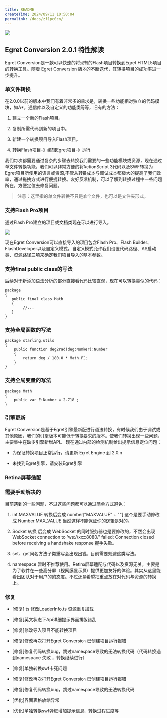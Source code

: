 ```yaml
---
title: README
createTime: 2024/09/11 10:50:04
permalink: /docs/zf1pc0cn/
---
```

![](LmDmsz1.jpg)

## Egret Conversion 2.0.1 特性解读

Egret Conversion是一款可以快速的将现有的Flash项目转换到Egret HTML5项目的转换工具。随着 Egret Conversion 版本的不断迭代，其转换项目的成功率进一步提升。

### 单文件转换

在2.0.0以前的版本中我们有着非常多的需求是，转换一些功能相对独立的代码模块，如A*，通信库以及自定义的功能类等等，旧有的方法：

1. 建立一个新的Flash项目。

1. 复制所需代码到新的项目中。

1. 新建一个转换项目导入Flash项目。

1. 转换Flash项目-》编辑Egret项目-》运行

我们每次都需要通过复杂的步骤去转换我们需要的一些功能模块或资源，现在通过单文件转换功能，我们可以非常方便的将ActionScript 3代码以及SWF转换为Egret项目所使用的语言或资源,不管从转换成本与调试成本都极大的提高了我们效率，通过拖拽方式进行便捷转换。友好反馈机制，可以了解到转换过程中一些问题所在，方便定位去修复问题。

> 注意：这里指的单文件转换不只是单个文件，也可以是文件夹形式。

### 支持Flash Pro项目

通过Flash Pro建立的项目或文档类现在可以进行导入。

![](wtBCdKy.png)

现在Egret Conversion可以直接导入的项目包含Flash Pro、Flash Builder、FlashDeveloper以及自定义模式。自定义模式允许我们设置代码路径、AS启动类、资源路径三项来确定我们项目导入的基本参数。

### 支持final public class的写法

后续对于新添加语法分析的部分直接看代码比较直观，现在可以转换类似的代码：

```
package
{
   public final class Math
   {
        //...
   }
}
```

### 支持全局函数的写法

```
package starling.utils
{
    public function deg2rad(deg:Number):Number
    {
        return deg / 180.0 * Math.PI;   
    }
}
```

### 支持全局变量的写法

```
package Math
{
	public var E:Number = 2.718 ;
}
```

### 引擎更新

Egret Conversion是基于Egret引擎最新版进行语法转换，有时候我们由于调试或其他原因，我们的引擎版本可能低于转换要求的版本。使我们转换出现一些问题，主要集中在缺少引擎新增API。 现在通过内部的检测机制给出提示信息定位问题：

* 为保证转换项目正常运行，请更新 Egret Engine 到 2.0.n

* 未找到Egret引擎，请安装Egret引擎

### Retina屏幕适配

### 需要手动解决的

目前遇到的一些问题，不过这些问题都可以通过简单方式避免：

1. int.MAXVALUE 转换后变成 number["MAXVALUE" + ""] 这个是要手动修改成 Number.MAX_VALUE 当然这样不能保证你的逻辑是对的。

1. Socket 转换 后变成 WebSocket 的同时服务器也是要修改的，不然会出现 WebSocket connection to 'ws://xxx:8080/' failed: Connection closed before receiving a handshake response 握手失败。

1. set、get同名方法子类重写会出现出错。目前需要规避这类写法。

1. namespace 暂时不推荐使用。Retina屏幕适配与代码以及资源无关，主要是为了软件在一些高分屏（视网膜显示屏）提供更加友好的体验。其实从这里能看出团队对于用户的的态度。不过还是希望把重点放在对代码与资源的转换上。

### 修复

* [修复] ts 修改LoaderInfo.ts 资源重复加载

* [修复]英文状态下Api详细提示界面排版错乱

* [修复]修改导入项目不能转换项目

* [修复]修改再次打开Egret Conversion 已创建项目运行报错

* [修复]修复代码转换bug，跳过namespace导致的无法转换代码（代码转换遇到namespace 失败 ，转换继续进行）

* [修复]单独转换swf卡死问题

* [修复]修改再次打开Egret Conversion 已创建项目运行报错

* [修复]修复代码转换bug，跳过namespace导致的无法转换代码

* [优化]界面表格放缩异常

* [优化]单独转换swf弹框增加提示信息，转换过程进度等